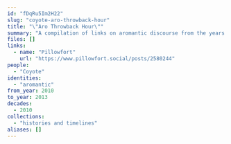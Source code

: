```yaml
---
id: "fDqRu5Im2H22"
slug: "coyote-aro-throwback-hour"
title: "\"Aro Throwback Hour\""
summary: "A compilation of links on aromantic discourse from the years 2010-2013"
files: []
links:
  - name: "Pillowfort"
    url: "https://www.pillowfort.social/posts/2580244"
people:
  - "Coyote"
identities:
  - "aromantic"
from_year: 2010
to_year: 2013
decades:
  - 2010
collections:
  - "histories and timelines"
aliases: []
---
```

